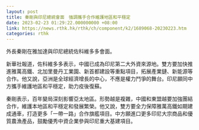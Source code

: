 ```yaml
---
layout: post
title: 秦剛與印尼總統會面　強調攜手合作維護地區和平穩定
date: 2023-02-23 01:29:22.000000000 +08:00
link: https://news.rthk.hk/rthk/ch/component/k2/1689068-20230223.htm
categories: rthk
---
```


外長秦剛在雅加達與印尼總統佐科維多多會面。

新華社報道，佐科維多多表示，中國已成為印尼第二大外資來源地。雙方要加快推進雅萬高鐵、北加里曼丹工業園、新首都建設等重點項目，拓展產業鏈、新能源等合作。他又說，亞洲是全球經濟增長的中心，不應是權力鬥爭的舞台。印尼願同中方攜手維護地區和平穩定，助力疫後復蘇。

秦剛表示，百年變局深刻影響亞太地區。形勢越是複雜，中國和東盟越要加強團結合作，維護本地區和平穩定和發展繁榮。他又說，雙方要全力保障雅萬高鐵如期建成通車，打造更多「一帶一路」合作旗艦項目。中方願進口更多印尼大宗商品和優質農漁產品，鼓勵優秀中資企業參與印尼重大基建項目。
